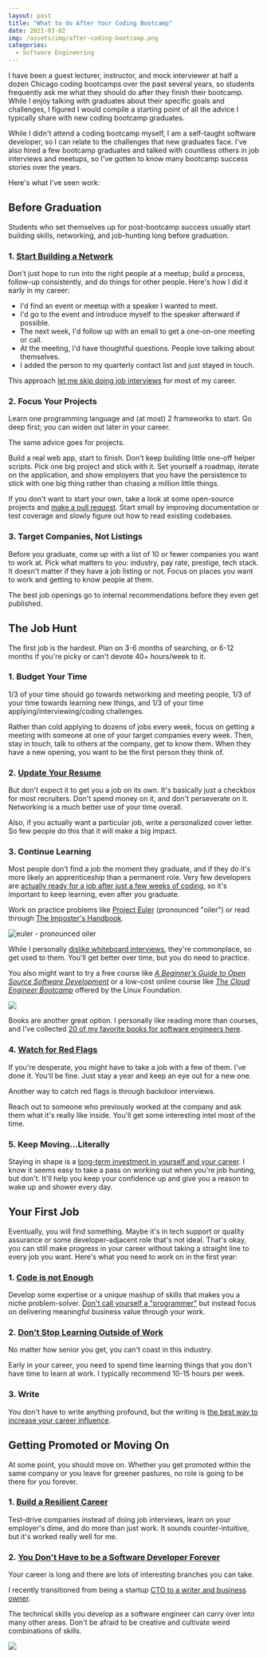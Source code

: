 ```yaml
---
layout: post
title: "What to do After Your Coding Bootcamp"
date: 2021-03-02
img: /assets/img/after-coding-bootcamp.png
categories:
  - Software Engineering
---
```


I have been a guest lecturer, instructor, and mock interviewer at half a dozen Chicago coding bootcamps over the past
several years, so students frequently ask me what they should do after they finish their bootcamp. While I enjoy
talking with graduates about their specific goals and challenges, I figured I would compile a 
starting point of all the advice I typically share with new coding bootcamp graduates.

While I didn't attend a coding bootcamp myself, I am a self-taught software developer, so I can relate to the challenges that new graduates face. I've also hired a few bootcamp graduates and talked with countless others in job interviews and meetups, so I've gotten to know many bootcamp success stories over the years.

Here's what I've seen work:

## Before Graduation

Students who set themselves up for post-bootcamp success usually start building skills, networking, and job-hunting long before graduation.

### 1. [Start Building a Network](https://www.karllhughes.com/posts/the-key-to-networking-keeping-in-touch)
Don't just hope to run into the right people at a meetup; build a process, follow-up consistently, and do things for other people. Here's how I did it early in my career:

- I'd find an event or meetup with a speaker I wanted to meet.
- I'd go to the event and introduce myself to the speaker afterward if possible.
- The next week, I'd follow up with an email to get a one-on-one meeting or call.
- At the meeting, I'd have thoughtful questions. People love talking about themselves.
- I added the person to my quarterly contact list and just stayed in touch.

This approach [let me skip doing job interviews](https://www.karllhughes.com/posts/resilient-career) for most of my career.

### 2. Focus Your Projects
Learn one programming language and (at most) 2 frameworks to start. Go deep first; you can widen out later in your career.

The same advice goes for projects.

Build a real web app, start to finish. Don't keep building little one-off helper scripts. Pick one big project and stick with it. Set yourself a roadmap, iterate on the application, and show employers that you have the persistence to stick with one big thing rather than chasing a million little things.

If you don't want to start your own, take a look at some open-source projects and [make a pull request](https://opensource.guide/how-to-contribute/). Start small by improving documentation or test coverage and slowly figure out how to read existing codebases.

### 3. Target Companies, Not Listings
Before you graduate, come up with a list of 10 or fewer companies you want to work at. Pick what matters to you: industry, pay rate, prestige, tech stack. It doesn't matter if they have a job listing or not. Focus on places you want to work and getting to know people at them.

The best job openings go to internal recommendations before they even get published.

## The Job Hunt

The first job is the hardest. Plan on 3-6 months of searching, or 6-12 months if you're picky or can't devote 40+ hours/week to it.

### 1. Budget Your Time
1/3 of your time should go towards networking and meeting people, 1/3 of your time towards learning new things, and 1/3 of your time applying/interviewing/coding challenges.

Rather than cold applying to dozens of jobs every week, focus on getting a meeting with someone at one of your target companies every week. Then, stay in touch, talk to others at the company, get to know them. When they have a new opening, you want to be the first person they think of.

### 2. [Update Your Resume](https://www.themuse.com/advice/9-key-things-the-hiring-manager-is-looking-for-on-your-developer-resume)
But don't expect it to get you a job on its own. It's basically just a checkbox for most recruiters. Don't spend money on it, and don't perseverate on it. Networking is a much better use of your time overall.

Also, if you actually want a particular job, write a personalized cover letter. So few people do this that it will make a big impact.

### 3. Continue Learning

Most people don't find a job the moment they graduate, and if they do it's more likely an apprenticeship than a permanent role. Very few developers are [actually ready for a job after just a few weeks of coding](/posts/dev-bootcamp-program), so it's important to keep learning, even after you graduate.

Work on practice problems like [Project Euler](https://projecteuler.net/) (pronounced "oiler") or read through [The Imposter's Handbook](https://amzn.to/2ZyIXKM).

![euler - pronounced oiler](https://i.imgur.com/dD6esn4.jpg)

While I personally [dislike whiteboard interviews](https://www.karllhughes.com/posts/hiring-process), they're commonplace, so get used to them. You'll get better over time, but you do need to practice.

You also might want to try a free course like _[A Beginner’s Guide to Open Source Software Development](https://shareasale.com/r.cfm?b=734319&u=1653894&m=59485&urllink=training%2Elinuxfoundation%2Eorg%2Ftraining%2Fbeginners%2Dguide%2Dopen%2Dsource%2Dsoftware%2Ddevelopment%2F&afftrack=)_ or a low-cost online course like _[The Cloud Engineer Bootcamp](https://shareasale.com/r.cfm?b=734319&u=1653894&m=59485&urllink=training%2Elinuxfoundation%2Eorg%2Ftraining%2Fcloud%2Dengineer%2Dbootcamp%2F&afftrack=)_ offered by the Linux Foundation.

<a target="_blank" href="https://shareasale.com/r.cfm?b=1214291&amp;u=1653894&amp;m=59485&amp;urllink=&amp;afftrack="><img src="https://static.shareasale.com/image/59485/TrainingAffiliateAds_728x90-Generic.png" border="0" /></a>

Books are another great option. I personally like reading more than courses, and I've collected [20 of my favorite books for software engineers here](/posts/software-engineering-books).

### 4. [Watch for Red Flags](https://www.themuse.com/advice/6-red-flags-to-avoid-when-applying-to-engineering-jobs)
If you're desperate, you might have to take a job with a few of them. I've done it. You'll be fine. Just stay a year and keep an eye out for a new one.

Another way to catch red flags is through backdoor interviews.

Reach out to someone who previously worked at the company and ask them what it's really like inside. You'll get some interesting intel most of the time.

### 5. Keep Moving...Literally
Staying in shape is a [long-term investment in yourself and your career](/posts/health-investment-success). I know it seems easy to take a pass on working out when you're job hunting, but don't. It'll help you keep your confidence up and give you a reason to wake up and shower every day.

## Your First Job
Eventually, you will find something. Maybe it's in tech support or quality assurance or some developer-adjacent role that's not ideal. That's okay, you can still make progress in your career without taking a straight line to every job you want. Here's what you need to work on in the first year:

### 1. [Code is not Enough](https://www.linkedin.com/pulse/code-notenough-karl-l-hughes/)
Develop some expertise or a unique mashup of skills that makes you a niche problem-solver. [Don't call yourself a "programmer"](https://www.kalzumeus.com/2011/10/28/dont-call-yourself-a-programmer/) but instead focus on delivering meaningful business value through your work.

### 2. [Don't Stop Learning Outside of Work](https://www.karllhughes.com/posts/the-key-to-success-never-stop-learning)
No matter how senior you get, you can't coast in this industry.

Early in your career, you need to spend time learning things that you don't have time to learn at work. I typically recommend 10-15 hours per week.

### 3. Write
You don't have to write anything profound, but the writing is [the best way to increase your career influence](https://www.karllhughes.com/posts/engineers-should-write).

## Getting Promoted or Moving On
At some point, you should move on. Whether you get promoted within the same company or you leave for greener pastures, no role is going to be there for you forever.

### 1. [Build a Resilient Career](/posts/resilient-career)
Test-drive companies instead of doing job interviews, learn on your employer's dime, and do more than just work. It sounds counter-intuitive, but it's worked really well for me.

### 2. [You Don't Have to be a Software Developer Forever](https://www.freecodecamp.org/news/alternative-career-paths/)
Your career is long and there are lots of interesting branches you can take.

I recently transitioned from being a startup [CTO to a writer and business owner](https://www.karllhughes.com/posts/cto-writer).

The technical skills you develop as a software engineer can carry over into many other areas. Don't be afraid to be creative and cultivate weird combinations of skills.

<a target="_blank" href="https://shareasale.com/r.cfm?b=1214291&amp;u=1653894&amp;m=59485&amp;urllink=&amp;afftrack="><img src="https://static.shareasale.com/image/59485/TrainingAffiliateAds_728x90-Generic.png" border="0" /></a>
